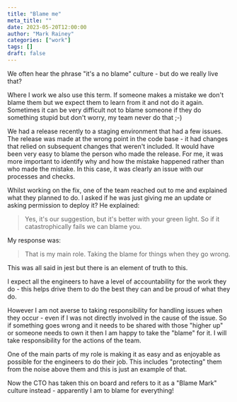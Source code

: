 ```yaml
---
title: "Blame me"
meta_title: ""
date: 2023-05-20T12:00:00
author: "Mark Rainey"
categories: ["work"]
tags: []
draft: false
---
```


We often hear the phrase "it's a no blame" culture - but do we really live that?


Where I work we also use this term. If someone makes a mistake we don't blame them but we expect them to learn from it and not do it again. Sometimes it can be very difficult not to blame someone if they do something stupid but don't worry, my team never do that ;-)

We had a release recently to a staging environment that had a few issues. The release was made at the wrong point in the code base - it had changes that relied on subsequent changes that weren't included. It would have been very easy to blame the person who made the release. For me, it was more important to identify why and how the mistake happened rather than who made the mistake. In this case, it was clearly an issue with our processes and checks.

Whilst working on the fix, one of the team reached out to me and explained what they planned to do. I asked if he was just giving me an update or asking permission to deploy it? He explained:

> Yes, it's our suggestion, but it's better with your green light. So if it catastrophically fails we can blame you.

My response was:

> That is my main role. Taking the blame for things when they go wrong.

This was all said in jest but there is an element of truth to this.

I expect all the engineers to have a level of accountability for the work they do - this helps drive them to do the best they can and be proud of what they do.

However I am not averse to taking responsibility for handling issues when they occur - even if I was not directly involved in the cause of the issue. So if something goes wrong and it needs to be shared with those "higher up" or someone needs to own it then I am happy to take the "blame" for it. I will take responsibility for the actions of the team.

One of the main parts of my role is making it as easy and as enjoyable as possible for the engineers to do their job. This includes "protecting" them from the noise above them and this is just an example of that.

Now the CTO has taken this on board and refers to it as a "Blame Mark" culture instead - apparently I am to blame for everything!

